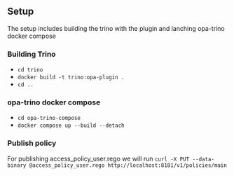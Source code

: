 ## Setup
The setup includes building the trino with the plugin and lanching opa-trino docker compose

### Building Trino
- `cd trino`
- `docker build -t trino:opa-plugin .`
- `cd ..`
### opa-trino docker compose
- `cd opa-trino-compose`
- `docker compose up --build --detach`

### Publish policy
For publishing access_policy_user.rego we will run
`curl -X PUT --data-binary @access_policy_user.rego http://localhost:8181/v1/policies/main`